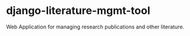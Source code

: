 # django-literature-mgmt-tool
Web Application for managing research publications and other literature.
